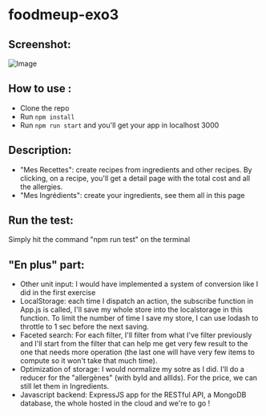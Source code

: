 # foodmeup-exo3


## Screenshot:
![Image](https://image.ibb.co/hrrBmm/mesrecettes.png)

## How to use :
- Clone the repo
- Run ```npm install```
- Run ```npm run start``` and you'll get your app in localhost 3000

## Description:
- "Mes Recettes": create recipes from ingredients and other recipes. By clicking,
on a recipe, you'll get a detail page with the total cost and all the allergies.
- "Mes Ingrédients": create your ingredients, see them all in this page

## Run the test:
Simply hit the command "npm run test" on the terminal


## "En plus" part:
- Other unit input: I would have implemented a system of conversion like I did in the first exercise
- LocalStorage: each time I dispatch an action, the subscribe function in App.js is called, I'll save my whole store into the localstorage in this function. To limit the number of time I save my store, I can use lodash to throttle to 1 sec before the next saving.
- Faceted search: For each filter, I'll filter from what I've filter previously and I'll start from the filter that can help me get very few result to the one that needs more operation (the last one will have very few items to compute so it won't take that much time). 
- Optimization of storage: I would normalize my sotre as I did. I'll do a reducer for the "allergènes" (with byId and allIds). For the price, we can still let them in Ingredients. 
- Javascript backend: ExpressJS app for the RESTful API, a MongoDB database, the whole hosted in the cloud and we're to go ! 

